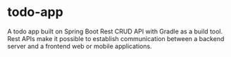# todo-app
A todo app built on Spring Boot Rest CRUD API with Gradle as a build tool. Rest APIs make it possible to establish communication between a backend server and a frontend web or mobile applications.
